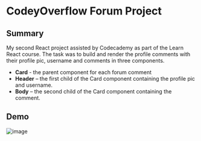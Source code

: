 # CodeyOverflow Forum Project
## Summary
My second React project assisted by Codecademy as part of the Learn React course. The task was to build and render the profile comments with their profile pic, username and comments in three components.
- **Card** - the parent component for each forum comment
- **Header** – the first child of the Card component containing the profile pic and username.
- **Body** – the second child of the Card component containing the comment.
## Demo
![image](https://github.com/user-attachments/assets/f063a806-32cb-4865-971a-5577866600c2)
